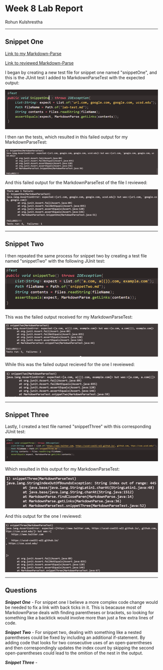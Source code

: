 # Week 8 Lab Report
Rohun Kulshrestha

***
## Snippet One ##

[Link to my Markdown-Parse](https://github.com/rohunkulshrestha/markdown-parse-1)

[Link to reviewed Markdown-Parse](https://github.com/christopherthomason/markdown-parse)

I began by creating a new test file for snippet one named "snippetOne", and this is the JUnit test I added to MarkdownParseTest with the expected output:

![image](snippetOneTest.PNG)

I then ran the tests, which resulted in this failed output for my MarkdownParseTest:

![image](snippetOne.PNG)

And this failed output for the MarkdownParseTest of the file I reviewed:

![image](snippetOneRev.PNG)

***

## Snippet Two ##

I then repeated the same process for snippet two by creating a test file named "snippetTwo" with the following JUnit test:

![image](snippetTwoTest.PNG)

This was the failed output received for my MarkdownParseTest:

![image](snippetTwo.PNG)

While this was the failed output recieved for the one I reveiewed:

![image](snippetTwoRev.PNG)

***

## Snippet Three ##

Lastly, I created a test file named "snippetThree" with this corresponding JUnit test:

![image](snippetThreeTest.PNG)

Which resulted in this output for my MarkdownParseTest:

![image](snippetThree.PNG)

And this output for the one I reviewed:

![image](snippetThreeRev.PNG)

***

## Questions ##


***Snippet One*** - For snippet one I believe a more complex code change would be needed to fix a link with back ticks in it. This is beacause most of MarkdownParse deals with finding parentheses or brackets, so looking for something like a backtick would involve more than just a few extra lines of code.

***Snippet Two*** - For snippet two, dealing with something like a nested parentheses could be fixed by including an additional if-statement. By adding code that looks for two consecutive uses of an open-parentheses and then correspondingly updates the index count by skipping the second open-parentheses could lead to the omition of the nest in the output.

***Snippet Three*** - 
